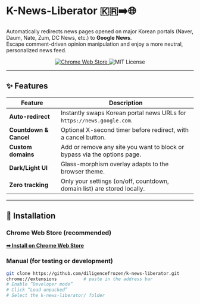 # K-News-Liberator 🇰🇷➡️🌐

Automatically redirects news pages opened on major Korean portals (Naver, Daum, Nate, Zum, DC News, etc.) to **Google News**.  
Escape comment-driven opinion manipulation and enjoy a more neutral, personalized news feed.

<p align="center">
  <a href="https://chromewebstore.google.com/detail/nngn-navernewstogooglenew/nmedoidkbdkaaphkbdhmnjmekbcfbomn">
    <img src="https://img.shields.io/chrome-web-store/v/nmedoidkbdkaaphkbdhmnjmekbcfbomn?logo=googlechrome" alt="Chrome Web Store">
  </a>
  <img src="https://img.shields.io/badge/License-MIT-informational" alt="MIT License">
</p>

---

## ✨ Features

| Feature | Description |
|---------|-------------|
| **Auto-redirect** | Instantly swaps Korean portal news URLs for `https://news.google.com`. |
| **Countdown & Cancel** | Optional X-second timer before redirect, with a cancel button. |
| **Custom domains** | Add or remove any site you want to block or bypass via the options page. |
| **Dark/Light UI** | Glass-morphism overlay adapts to the browser theme. |
| **Zero tracking** | Only your settings (on/off, countdown, domain list) are stored locally. |

---

## 🚀 Installation

### Chrome Web Store (recommended)

[**➡ Install on Chrome Web Store**](https://chromewebstore.google.com/detail/nngn-navernewstogooglenew/nmedoidkbdkaaphkbdhmnjmekbcfbomn)

### Manual (for testing or development)

```bash
git clone https://github.com/diligencefrozen/k-news-liberator.git
chrome://extensions          # paste in the address bar
# Enable “Developer mode”
# Click “Load unpacked”
# Select the k-news-liberator/ folder
